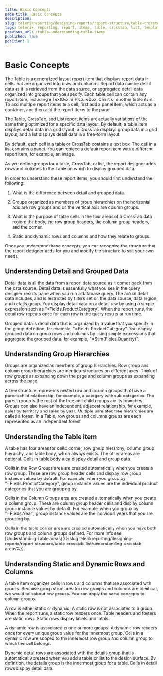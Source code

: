```yaml
---
title: Basic Concepts
page_title: Basic Concepts 
description: 
slug: telerikreporting/designing-reports/report-structure/table-crosstab-list/basic-concepts
tags: telerik, reporting, report, items, table, crosstab, list, templates, basic, concepts
previous_url: /table-understanding-table-items
published: True
position: 1
---
```


# Basic Concepts

The Table is a generalized layout report item that displays report data in cells that are organized into rows and columns. Report data can be detail data as it is retrieved from the data source, or aggregated detail data organized into groups that you specify. Each table cell can contain any report item, including a TextBox, a PictureBox, Chart or another table item. To add multiple report items to a cell, first add a panel item, which acts as a container, and then add the report items to the panel. 

The Table, CrossTab, and List report items are actually variations of the same thing optimized for a specific data layout. By default, a table item displays detail data in a grid layout, a CrossTab displays group data in a grid layout, and a list displays detail data in a free-form layout. 

By default, each cell in a table or CrossTab contains a text box. The cell in a list contains a panel. You can replace a default report item with a different report item, for example, an image. 

As you define groups for a table, CrossTab, or list, the report designer adds rows and columns to the Table on which to display grouped data. 

In order to understand these report items, you should first understand the following: 

1. What is the difference between detail and grouped data. 

1. Groups organized as members of group hierarchies on the horizontal axis are row groups and on the vertical axis are column groups. 

1. What is the purpose of table cells in the four areas of a CrossTab data region: the body, the row group headers, the column group headers, and the corner. 

1. Static and dynamic rows and columns and how they relate to groups. 

Once you understand these concepts, you can recognize the structure that the report designer adds for you and modify the structure to suit your own needs. 

## Understanding Detail and Grouped Data

Detail data is all the data from a report data source as it comes back from the data source. Detail data is essentially what you see in the query designer results pane when you run a database query. The actual detail data includes, and is restricted by filters set on the data source, data region, and details group. You display detail data on a detail row by using a simple expression such as "=Fields.ProductCategory". When the report runs, the detail row repeats once for each row in the query results at run time. 

Grouped data is detail data that is organized by a value that you specify in the group definition, for example, "=Fields.ProductCategory". You display grouped data on group rows and columns by using simple expressions that aggregate the grouped data, for example, "=Sum(Fields.Quantity)". 

## Understanding Group Hierarchies

Groups are organized as members of group hierarchies. Row group and column group hierarchies are identical structures on different axes. Think of row groups as expanding down the page and column groups as expanding across the page. 

A tree structure represents nested row and column groups that have a parent/child relationship, for example, a category with sub categories. The parent group is the root of the tree and child groups are its branches. Groups can also have an independent, adjacent relationship, for example, sales by territory and sales by year. Multiple unrelated tree hierarchies are called a forest. In a Table, row groups and columns groups are each represented as an independent forest. 

## Understanding the Table item

A table has four areas for cells: corner, row group hierarchy, column group hierarchy, and table body, which always exists. The other areas are optional. Cells in table body area display detail and group data. 

Cells in the Row Groups area are created automatically when you create a row group. These are row group header cells and display row group instance values by default. For example, when you group by "=Fields.ProductCategory", group instance values are the individual product categories that you are grouping by. 

Cells in the Column Groups area are created automatically when you create a column group. These are column group header cells and display column group instance values by default. For example, when you group by "=Fields.Year", group instance values are the individual years that you are grouping by. 

Cells in the table corner area are created automatically when you have both row groups and column groups defined. For more info see [Understanding Table areas]({%slug telerikreporting/designing-reports/report-structure/table-crosstab-list/understanding-crosstab-areas%}). 

## Understanding Static and Dynamic Rows and Columns

A table item organizes cells in rows and columns that are associated with groups. Because group structures for row groups and columns are identical, we would talk about row groups. You can apply the same concepts to column groups. 

A row is either static or dynamic. A static row is not associated to a group. When the report runs, a static row renders once. Table headers and footers are static rows. Static rows display labels and totals. 

A dynamic row is associated to one or more groups. A dynamic row renders once for every unique group value for the innermost group. Cells in a dynamic row are scoped to the innermost row group and column group to which the cell belongs. 

Dynamic detail rows are associated with the details group that is automatically created when you add a table or list to the design surface. By definition, the details group is the innermost group for a table. Cells in detail rows display detail data.
